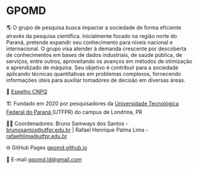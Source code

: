 <Br>
<h1>GPOMD</h1>

🌎 O grupo de pesquisa busca impactar a sociedade de forma eficiente através da pesquisa científica. Inicialmente focado na região norte do Paraná, pretende expandir seu conhecimento para níveis nacional e internacional. O grupo visa atender à demanda crescente por descoberta de conhecimentos em bases de dados industriais, de saúde pública, de serviços, entre outros, aproveitando os avanços em métodos de otimização e aprendizado de máquina. Seu objetivo é contribuir para a sociedade aplicando técnicas quantitativas em problemas complexos, fornecendo informações úteis para auxiliar tomadores de decisão em diversas áreas.
  
🔬 <a href= "http://dgp.cnpq.br/dgp/espelhogrupo/7109659684038039"> Espelho CNPQ </a>
  
🏗️ Fundado em 2020 por pesquisadores da <a href= "http://portal.utfpr.edu.br/"> Universidade Tecnológica Federal do Paraná </a> (UTFPR) do campus de Londrina, PR
  
👨‍🏫 Coordenadores: Bruno Samways dos Santos - brunosantos@utfpr.edu.br | Rafael Henrique Palma Lima - rafaelhlima@utfpr.edu.br
  
🌐 GitHub Pages <a href= "https://gpomd.github.io/"> gpomd.github.io </a> 
  
📧 E-mail gpomd.ld@gmail.com<Br>


